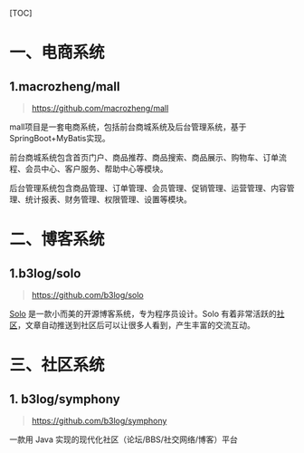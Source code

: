 [TOC]



# 一、电商系统

## 1.macrozheng/mall

> https://github.com/macrozheng/mall



mall项目是一套电商系统，包括前台商城系统及后台管理系统，基于SpringBoot+MyBatis实现。 

前台商城系统包含首页门户、商品推荐、商品搜索、商品展示、购物车、订单流程、会员中心、客户服务、帮助中心等模块。

 后台管理系统包含商品管理、订单管理、会员管理、促销管理、运营管理、内容管理、统计报表、财务管理、权限管理、设置等模块。









# 二、博客系统

## 1.b3log/solo

> https://github.com/b3log/solo



[Solo](https://github.com/b3log/solo) 是一款小而美的开源博客系统，专为程序员设计。Solo 有着非常活跃的[社区](https://hacpai.com/)，文章自动推送到社区后可以让很多人看到，产生丰富的交流互动。





# 三、社区系统

## 1. b3log/symphony

> https://github.com/b3log/symphony

 一款用 Java 实现的现代化社区（论坛/BBS/社交网络/博客）平台









